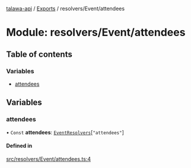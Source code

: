 [talawa-api](../README.md) / [Exports](../modules.md) / resolvers/Event/attendees

# Module: resolvers/Event/attendees

## Table of contents

### Variables

- [attendees](resolvers_Event_attendees.md#attendees)

## Variables

### attendees

• `Const` **attendees**: [`EventResolvers`](types_generatedGraphQLTypes.md#eventresolvers)[``"attendees"``]

#### Defined in

[src/resolvers/Event/attendees.ts:4](https://github.com/PalisadoesFoundation/talawa-api/blob/636e51c/src/resolvers/Event/attendees.ts#L4)
